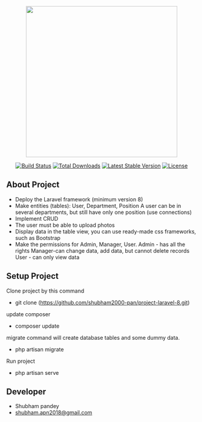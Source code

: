 <p align="center"><a href="https://laravel.com" target="_blank"><img src="https://raw.githubusercontent.com/laravel/art/master/logo-lockup/5%20SVG/2%20CMYK/1%20Full%20Color/laravel-logolockup-cmyk-red.svg" width="400"></a></p>

<p align="center">
<a href="https://travis-ci.org/laravel/framework"><img src="https://travis-ci.org/laravel/framework.svg" alt="Build Status"></a>
<a href="https://packagist.org/packages/laravel/framework"><img src="https://img.shields.io/packagist/dt/laravel/framework" alt="Total Downloads"></a>
<a href="https://packagist.org/packages/laravel/framework"><img src="https://img.shields.io/packagist/v/laravel/framework" alt="Latest Stable Version"></a>
<a href="https://packagist.org/packages/laravel/framework"><img src="https://img.shields.io/packagist/l/laravel/framework" alt="License"></a>
</p>

## About Project

- Deploy the Laravel framework (minimum version 8)
- Make entities (tables): User, Department, Position A user can be in several departments, but still have only one position (use connections)
- Implement CRUD
- The user must be able to upload photos
- Display data in the table view, you can use ready-made css frameworks, such as Bootstrap
- Make the permissions for Admin, Manager, User.
Admin - has all the rights
Manager-can change data, add data, but cannot delete records
User - can only view data


## Setup  Project

Clone project by this command
- git clone (https://github.com/shubham2000-pan/project-laravel-8.git) 

update composer 
- composer update

migrate command will create database tables and some dummy data.
- php artisan migrate


Run project
- php artisan serve



## Developer
- Shubham pandey
- shubham.apn2018@gmail.com


